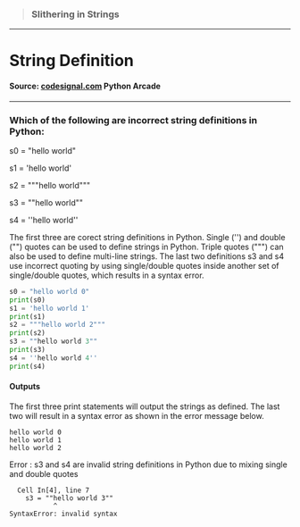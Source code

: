 > ### Slithering in Strings

---

# String Definition

#### Source: [codesignal.com](https://codesignal.com/) Python Arcade

---

### Which of the following are incorrect string definitions in Python:

s0 = "hello world"

s1 = 'hello world'

s2 = """hello world"""

s3 = ""hello world""

s4 = ''hello world''

The first three are corect string definitions in Python. Single ('') and double ("") quotes can be used to define strings in Python. Triple quotes (""") can also be used to define multi-line strings. The last two definitions s3 and s4 use incorrect quoting by using single/double quotes inside another set of single/double quotes, which results in a syntax error.

```python
s0 = "hello world 0"
print(s0)
s1 = 'hello world 1'
print(s1)
s2 = """hello world 2"""
print(s2)
s3 = ""hello world 3""
print(s3)
s4 = ''hello world 4''
print(s4)
```

#### Outputs

The first three print statements will output the strings as defined. The last two will result in a syntax error as shown in the error message below.

```shell
hello world 0
hello world 1
hello world 2
```

Error : s3 and s4 are invalid string definitions in Python due to mixing single and double quotes

```shell
  Cell In[4], line 7
    s3 = ""hello world 3""
           ^
SyntaxError: invalid syntax
```
